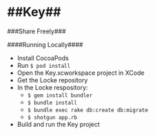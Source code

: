 ##Key##
===
###Share Freely###

####Running Locally####

- Install CocoaPods
- Run `$ pod install`
- Open the Key.xcworkspace project in XCode
- Get the Locke repository
- In the Locke respository:
	 + `$ gem install bundler`
	 + `$ bundle install`
	 + `$ bundle exec rake db:create db:migrate`
	 + `$ shotgun app.rb`
- Build and run the Key project

